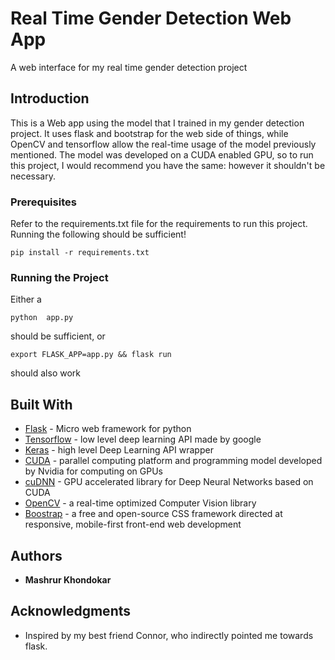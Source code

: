 # Real Time Gender Detection Web App

 A web interface for my real time gender detection project

## Introduction

This is a Web app using the model that I trained in my gender detection project. It uses flask and bootstrap for the web side of things, while OpenCV and tensorflow allow the real-time usage of the model previously mentioned. The model was developed on a CUDA enabled GPU, so to run this project, I would recommend you have the same: however it shouldn't be necessary.

### Prerequisites

Refer to the requirements.txt file for the requirements to run this project.
Running the following should be sufficient!
```
pip install -r requirements.txt
```

### Running the Project

Either a 
```
python  app.py
```
should be sufficient, or
```
export FLASK_APP=app.py && flask run
```
should also work

## Built With

* [Flask](https://flask.palletsprojects.com/en/2.0.x/) - Micro web framework for python
* [Tensorflow](https://www.tensorflow.org) - low level deep learning API made by google
* [Keras](https://keras.io/) - high level Deep Learning API wrapper
* [CUDA](https://developer.nvidia.com/cuda-toolkit) - parallel computing platform and programming model developed by Nvidia for computing on GPUs
* [cuDNN](https://developer.nvidia.com/cudnn) - GPU accelerated library for Deep Neural Networks based on CUDA
* [OpenCV](https://opencv.org/) - a real-time optimized Computer Vision library
* [Boostrap](https://getbootstrap.com/) - a free and open-source CSS framework directed at responsive, mobile-first front-end web development
## Authors

* **Mashrur Khondokar**

## Acknowledgments

* Inspired by my best friend Connor, who indirectly pointed me towards flask.
